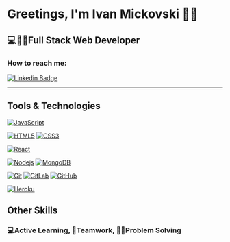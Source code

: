 # Greetings, I'm Ivan Mickovski 🙋‍♂️
## 💻👨‍💻Full Stack Web Developer

### How to reach me:
[![Linkedin Badge](https://img.shields.io/badge/-LinkedIn-blue?style=flat-square&logo=Linkedin&logoColor=white&link=https://www.linkedin.com/in/imickovski/)](https://www.linkedin.com/in/imickovski/)

   __________________________________________________________________________________________________________________________________________

## Tools & Technologies 
[![JavaScript](https://img.shields.io/badge/-JavaScript-black?style=flat-square&logo=javascript&link=https://github.com/imickovski)](https://github.com/imickovski)

[![HTML5](https://img.shields.io/badge/-HTML5-E34F26?style=flat-square&logo=html5&logoColor=white&link=https://github.com/imickovski)](https://github.com/imickovski)
[![CSS3](https://img.shields.io/badge/-CSS3-1572B6?style=flat-square&logo=css3&link=https://github.com/imickovski)](https://github.com/imickovski)

[![React](https://img.shields.io/badge/-React-black?style=flat-square&logo=react&link=https://github.com/imickovski)](https://github.com/imickovski)


[![Nodejs](https://img.shields.io/badge/-Nodejs-black?style=flat-square&logo=Node.js&link=https://github.com/imickovski)](https://github.com/imickovski)
[![MongoDB](https://img.shields.io/badge/-MongoDB-black?style=flat-square&logo=mongodb&link=https://github.com/imickovski)](https://github.com/imickovski)

[![Git](https://img.shields.io/badge/-Git-black?style=flat-square&logo=git&link=https://github.com/imickovski)](https://github.com/imickovski)
[![GitLab](https://img.shields.io/badge/-GitLab-FCA121?style=flat-square&logo=gitlab&link=https://github.com/imickovski)](https://github.com/imickovski)
[![GitHub](https://img.shields.io/badge/-GitHub-181717?style=flat-square&logo=github&link=https://github.com/imickovski)](https://github.com/imickovski)


[![Heroku](https://img.shields.io/badge/-Heroku-430098?style=flat-square&logo=heroku&link=https://github.com/imickovski)](https://github.com/imickovski)

## Other Skills
### 💻Active Learning, 🤝Teamwork, 👨‍💻Problem Solving

